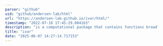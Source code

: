 ```yaml
---
parser: "github"
uid: "github/andersen-lab/html"
url: "https://andersen-lab.github.io/ivar/html/"
timestamp: "2022-07-18 17:45:29.084163"
description: "is a computational package that contains functions broadly useful for viral amplicon-based sequencing."
title: "ivar"
date: "2025-06-07 14:27:14.717153"
---
```

